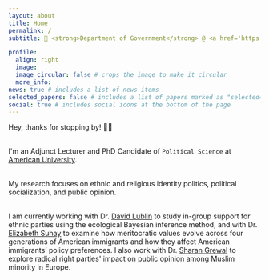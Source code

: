 ```yaml
---
layout: about
title: Home
permalink: /
subtitle: 🏫 <strong>Department of Government</strong> @ <a href='https://www.american.edu/'>American University</a>

profile:
  align: right
  image:
  image_circular: false # crops the image to make it circular
  more_info:
news: true # includes a list of news items
selected_papers: false # includes a list of papers marked as "selected={true}"
social: true # includes social icons at the bottom of the page
---
```


Hey, thanks for stopping by! 👋🏼<br><br>

I'm an Adjunct Lecturer and PhD Candidate of `Political Science` at [American University](https://www.american.edu/).<br><br>

My research focuses on ethnic and religious identity politics, political socialization, and public opinion. <br><br>

I am currently working with Dr. [David Lublin](https://www.american.edu/spa/faculty/dlublin.cfm) to study in-group support for ethnic parties using the ecological Bayesian inference method, and with Dr. [Elizabeth Suhay](https://www.american.edu/spa/faculty/suhay.cfm) to examine how meritocratic values evolve across four generations of American immigrants and how they affect American immigrants’ policy preferences. I also work with Dr. [Sharan Grewal](https://www.american.edu/spa/faculty/sgrewal.cfm) to explore radical right parties' impact on public opinion among Muslim minority in Europe.
